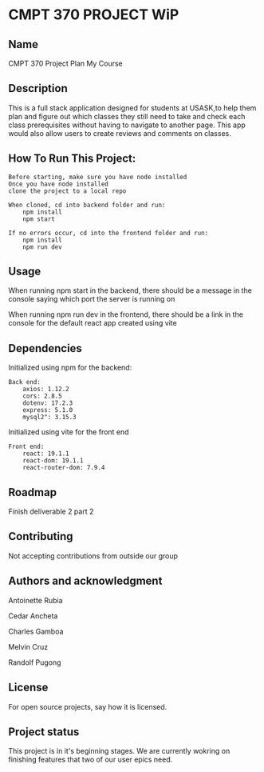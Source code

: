 # CMPT 370 PROJECT WiP

## Name
CMPT 370 Project
Plan My Course

## Description
This is a full stack application designed for students at USASK,to help them plan and figure out which classes they still need to take and check each class prerequisites without having to navigate to another page. This app would also allow users to create reviews and comments on classes.

## How To Run This Project: 
    Before starting, make sure you have node installed
    Once you have node installed
    clone the project to a local repo

    When cloned, cd into backend folder and run:
        npm install
        npm start

    If no errors occur, cd into the frontend folder and run:
        npm install
        npm run dev

## Usage
When running npm start in the backend, there should be a message in the console saying which port the server is running on

When running npm run dev in the frontend, there should be a link in the console for the default react app created using vite 

## Dependencies
Initialized using npm for the backend:

    Back end:
        axios: 1.12.2
        cors: 2.8.5
        dotenv: 17.2.3
        express: 5.1.0
        mysql2": 3.15.3

Initialized using vite for the front end

    Front end:
        react: 19.1.1
        react-dom: 19.1.1
        react-router-dom: 7.9.4


## Roadmap
Finish deliverable 2 part 2

## Contributing
Not accepting contributions from outside our group

## Authors and acknowledgment
Antoinette Rubia

Cedar Ancheta

Charles Gamboa

Melvin Cruz

Randolf Pugong

## License
For open source projects, say how it is licensed.

## Project status
This project is in it's beginning stages. We are currently wokring on finishing features that two of our user epics need.
